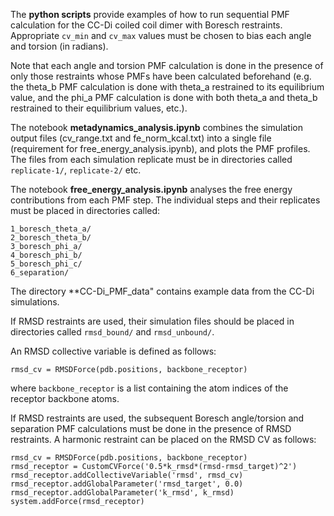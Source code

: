 The **python scripts** provide examples of how to run sequential PMF calculation for the CC-Di coiled coil dimer with Boresch restraints. Appropriate ```cv_min``` and ```cv_max``` values must be chosen to bias each angle and torsion (in radians).

Note that each angle and torsion PMF calculation is done in the presence of only those restraints whose PMFs have been calculated beforehand (e.g. the theta_b PMF calculation is done with theta_a restrained to its equilibrium value, and the phi_a PMF calculation is done with both theta_a and theta_b restrained to their equilibrium values, etc.).

The notebook **metadynamics_analysis.ipynb** combines the simulation output files (cv_range.txt and fe_norm_kcal.txt) into a single file (requirement for free_energy_analysis.ipynb), and plots the PMF profiles. The files from each simulation replicate must be in directories called ```replicate-1/```, ```replicate-2/``` etc.

The notebook **free_energy_analysis.ipynb** analyses the free energy contributions from each PMF step. The individual steps and their replicates must be placed in directories called:
```
1_boresch_theta_a/
2_boresch_theta_b/
3_boresch_phi_a/
4_boresch_phi_b/
5_boresch_phi_c/
6_separation/
```

The directory **CC-Di_PMF_data" contains example data from the CC-Di simulations.

If RMSD restraints are used, their simulation files should be placed in directories called ```rmsd_bound/``` and ```rmsd_unbound/```.

An RMSD collective variable is defined as follows:
```
rmsd_cv = RMSDForce(pdb.positions, backbone_receptor)
```
where ```backbone_receptor``` is a list containing the atom indices of the receptor backbone atoms.

If RMSD restraints are used, the subsequent Boresch angle/torsion and separation PMF calculations must be done in the presence of RMSD restraints. A harmonic restraint can be placed on the RMSD CV as follows:
```
rmsd_cv = RMSDForce(pdb.positions, backbone_receptor) 
rmsd_receptor = CustomCVForce('0.5*k_rmsd*(rmsd-rmsd_target)^2')
rmsd_receptor.addCollectiveVariable('rmsd', rmsd_cv)
rmsd_receptor.addGlobalParameter('rmsd_target', 0.0)
rmsd_receptor.addGlobalParameter('k_rmsd', k_rmsd)
system.addForce(rmsd_receptor)
```
